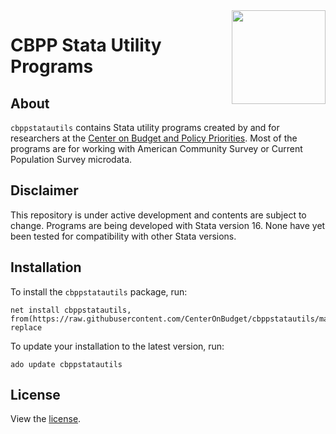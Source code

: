 <img align="right" width="150" src="https://www.cbpp.org/sites/all/themes/custom/cbpp/logo.png">

# CBPP Stata Utility Programs

## About

`cbppstatautils` contains Stata utility programs created by and for researchers at the [Center on Budget and Policy Priorities](https://www.cbpp.org). Most of the programs are for working with American Community Survey or Current Population Survey microdata.

## Disclaimer

This repository is under active development and contents are subject to change. Programs are being developed with Stata version 16. None have yet been tested for compatibility with other Stata versions.

## Installation

To install the `cbppstatautils` package, run:
```
net install cbppstatautils, from(https://raw.githubusercontent.com/CenterOnBudget/cbppstatautils/master/) replace
```
To update your installation to the latest version, run:
```
ado update cbppstatautils
```

## License
View the [license](https://github.com/CenterOnBudget/cbppstatautils/blob/master/LICENSE).

